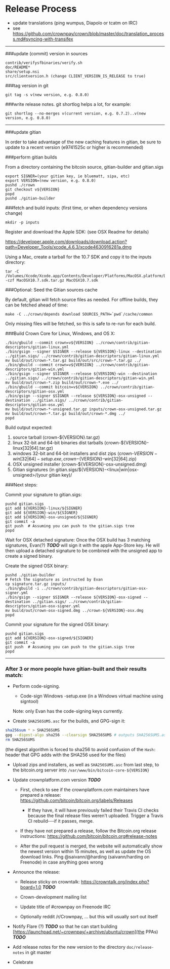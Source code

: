 Release Process
====================

* update translations (ping wumpus, Diapolo or tcatm on IRC)
* see https://github.com/crownpay/crown/blob/master/doc/translation_process.md#syncing-with-transifex

* * *

###update (commit) version in sources

	contrib/verifysfbinaries/verify.sh
	doc/README*
	share/setup.nsi
	src/clientversion.h (change CLIENT_VERSION_IS_RELEASE to true)

###tag version in git

	git tag -s v(new version, e.g. 0.8.0)

###write release notes. git shortlog helps a lot, for example:

	git shortlog --no-merges v(current version, e.g. 0.7.2)..v(new version, e.g. 0.8.0)

* * *

###update gitian

 In order to take advantage of the new caching features in gitian, be sure to update to a recent version (e9741525c or higher is recommended)

###perform gitian builds

 From a directory containing the bitcoin source, gitian-builder and gitian.sigs

	export SIGNER=(your gitian key, ie bluematt, sipa, etc)
	export VERSION=(new version, e.g. 0.8.0)
	pushd ./crown
	git checkout v${VERSION}
	popd
	pushd ./gitian-builder

###fetch and build inputs: (first time, or when dependency versions change)
 
	mkdir -p inputs

 Register and download the Apple SDK: (see OSX Readme for details)
 
 https://developer.apple.com/downloads/download.action?path=Developer_Tools/xcode_4.6.3/xcode4630916281a.dmg
 
 Using a Mac, create a tarball for the 10.7 SDK and copy it to the inputs directory:
 
	tar -C /Volumes/Xcode/Xcode.app/Contents/Developer/Platforms/MacOSX.platform/Developer/SDKs/ -czf MacOSX10.7.sdk.tar.gz MacOSX10.7.sdk

###Optional: Seed the Gitian sources cache

  By default, gitian will fetch source files as needed. For offline builds, they can be fetched ahead of time:

	make -C ../crown/depends download SOURCES_PATH=`pwd`/cache/common

  Only missing files will be fetched, so this is safe to re-run for each build.

###Build Crown Core for Linux, Windows, and OS X:

	./bin/gbuild --commit crown=v${VERSION} ../crown/contrib/gitian-descriptors/gitian-linux.yml
	./bin/gsign --signer $SIGNER --release ${VERSION}-linux --destination ../gitian.sigs/ ../crown/contrib/gitian-descriptors/gitian-linux.yml
	mv build/out/crown-*.tar.gz build/out/src/crown-*.tar.gz ../
	./bin/gbuild --commit crown=v${VERSION} ../crown/contrib/gitian-descriptors/gitian-win.yml
	./bin/gsign --signer $SIGNER --release ${VERSION}-win --destination ../gitian.sigs/ ../crown/contrib/gitian-descriptors/gitian-win.yml
	mv build/out/crown-*.zip build/out/crown-*.exe ../
	./bin/gbuild --commit bitcoin=v${VERSION} ../crown/contrib/gitian-descriptors/gitian-osx.yml
	./bin/gsign --signer $SIGNER --release ${VERSION}-osx-unsigned --destination ../gitian.sigs/ ../crown/contrib/gitian-descriptors/gitian-osx.yml
	mv build/out/crown-*-unsigned.tar.gz inputs/crown-osx-unsigned.tar.gz
	mv build/out/crown-*.tar.gz build/out/crown-*.dmg ../
	popd
  Build output expected:

  1. source tarball (crown-${VERSION}.tar.gz)
  2. linux 32-bit and 64-bit binaries dist tarballs (crown-${VERSION}-linux[32|64].tar.gz)
  3. windows 32-bit and 64-bit installers and dist zips (crown-${VERSION}-win[32|64]-setup.exe, crown-${VERSION}-win[32|64].zip)
  4. OSX unsigned installer (crown-${VERSION}-osx-unsigned.dmg)
  5. Gitian signatures (in gitian.sigs/${VERSION}-<linux|win|osx-unsigned>/(your gitian key)/

###Next steps:

Commit your signature to gitian.sigs:

	pushd gitian.sigs
	git add ${VERSION}-linux/${SIGNER}
	git add ${VERSION}-win/${SIGNER}
	git add ${VERSION}-osx-unsigned/${SIGNER}
	git commit -a
	git push  # Assuming you can push to the gitian.sigs tree
	popd

  Wait for OSX detached signature:
	Once the OSX build has 3 matching signatures, Evan(?) ***TODO*** will sign it with the apple App-Store key.
	He will then upload a detached signature to be combined with the unsigned app to create a signed binary.

  Create the signed OSX binary:

	pushd ./gitian-builder
	# Fetch the signature as instructed by Evan
	cp signature.tar.gz inputs/
	./bin/gbuild -i ../crown/contrib/gitian-descriptors/gitian-osx-signer.yml
	./bin/gsign --signer $SIGNER --release ${VERSION}-osx-signed --destination ../gitian.sigs/ ../crown/contrib/gitian-descriptors/gitian-osx-signer.yml
	mv build/out/crown-osx-signed.dmg ../crown-${VERSION}-osx.dmg
	popd

Commit your signature for the signed OSX binary:

	pushd gitian.sigs
	git add ${VERSION}-osx-signed/${SIGNER}
	git commit -a
	git push  # Assuming you can push to the gitian.sigs tree
	popd

-------------------------------------------------------------------------

### After 3 or more people have gitian-built and their results match:

- Perform code-signing.

    - Code-sign Windows -setup.exe (in a Windows virtual machine using signtool)

  Note: only Evan has the code-signing keys currently.

- Create `SHA256SUMS.asc` for the builds, and GPG-sign it:
```bash
sha256sum * > SHA256SUMS
gpg --digest-algo sha256 --clearsign SHA256SUMS # outputs SHA256SUMS.asc
rm SHA256SUMS
```
(the digest algorithm is forced to sha256 to avoid confusion of the `Hash:` header that GPG adds with the SHA256 used for the files)

- Upload zips and installers, as well as `SHA256SUMS.asc` from last step, to the bitcoin.org server
  into `/var/www/bin/bitcoin-core-${VERSION}`

- Update crownplatform.com version ***TODO***

  - First, check to see if the crownplatform.com maintainers have prepared a
    release: https://github.com/bitcoin/bitcoin.org/labels/Releases

      - If they have, it will have previously failed their Travis CI
        checks because the final release files weren't uploaded.
        Trigger a Travis CI rebuild---if it passes, merge.

  - If they have not prepared a release, follow the Bitcoin.org release
    instructions: https://github.com/bitcoin/bitcoin.org#release-notes

  - After the pull request is merged, the website will automatically show the newest version within 15 minutes, as well
    as update the OS download links. Ping @saivann/@harding (saivann/harding on Freenode) in case anything goes wrong

- Announce the release:

  - Release sticky on crowntalk: https://crowntalk.org/index.php?board=1.0 ***TODO***

  - Crown-development mailing list

  - Update title of #crownpay on Freenode IRC

  - Optionally reddit /r/Crownpay, ... but this will usually sort out itself

- Notify Flare (?) ***TODO*** so that he can start building [https://launchpad.net/~crownpay/+archive/ubuntu/crown](the PPAs) ***TODO***

- Add release notes for the new version to the directory `doc/release-notes` in git master

- Celebrate
